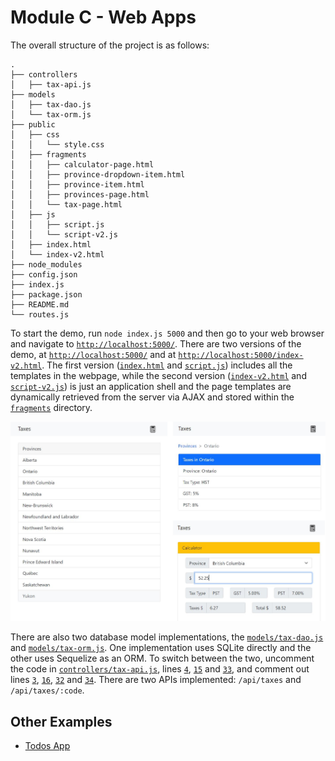 # Module C - Web Apps

The overall structure of the project is as follows:
```
.
├── controllers
│   ├── tax-api.js
├── models
│   ├── tax-dao.js
│   └── tax-orm.js
├── public
│   ├── css
│   │   └── style.css
│   ├── fragments
│   │   ├── calculator-page.html
│   │   ├── province-dropdown-item.html
│   │   ├── province-item.html
│   │   ├── provinces-page.html
│   │   └── tax-page.html
│   ├── js
│   │   ├── script.js
│   │   └── script-v2.js
│   ├── index.html
│   └── index-v2.html
├── node_modules
├── config.json
├── index.js
├── package.json
├── README.md
└── routes.js
```

To start the demo, run `node index.js 5000` and then go to your web browser and
navigate to [`http://localhost:5000/`](http://localhost:5000/).
There are two versions of the demo, at [`http://localhost:5000/`](http://localhost:5000/)
and at [`http://localhost:5000/index-v2.html`](http://localhost:5000/index-v2.html).
The first version ([`index.html`](public/index.html) and [`script.js`](public/js/script.js))
includes all the templates in the webpage, while the second version
([`index-v2.html`](public/index-v2.html) and [`script-v2.js`](public/js/script-v2.js))
is just an application shell and the page templates are dynamically retrieved
from the server via AJAX and stored within the [`fragments`](public/fragments) directory.

![Provinces View](images/taxes.png)

There are also two database model implementations, the
[`models/tax-dao.js`](models/tax-dao.js) and
[`models/tax-orm.js`](models/tax-orm.js). One implementation uses SQLite
directly and the other uses Sequelize as an ORM. To switch between the two,
uncomment the code in [`controllers/tax-api.js`](controllers/tax-api.js), lines
[`4`](controllers/tax-api.js#L4), [`15`](controllers/tax-api.js#L15) and
[`33`](controllers/tax-api.js#L33), and comment out lines
[`3`](controllers/tax-api.js#L3), [`16`](controllers/tax-api.js#L16),
[`32`](controllers/tax-api.js#L32) and [`34`](controllers/tax-api.js#L34). There are
two APIs implemented: `/api/taxes` and `/api/taxes/:code`.

## Other Examples

- [Todos App](examples/todos)
